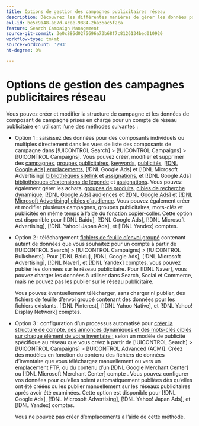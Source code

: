 ```yaml
---
title: Options de gestion des campagnes publicitaires réseau
description: Découvrez les différentes manières de gérer les données pour vos campagnes de réseau publicitaire.
exl-id: be5c9a48-a87d-4cee-9884-2ba36ac5f2ca
feature: Search Campaign Management
source-git-commit: 3e0c886d0275696a73b68f7c8126134bed010920
workflow-type: tm+mt
source-wordcount: '293'
ht-degree: 0%

---
```


# Options de gestion des campagnes publicitaires réseau

Vous pouvez créer et modifier la structure de campagne et les données de composant de campagne prises en charge pour un compte de réseau publicitaire en utilisant l’une des méthodes suivantes :

* Option 1 : saisissez des données pour des composants individuels ou multiples directement dans les vues de liste des composants de campagne dans [!UICONTROL Search] > [!UICONTROL Campaigns] > [!UICONTROL Campaigns]. Vous pouvez créer, modifier et supprimer des [campagnes](/help/search-social-commerce/campaign-management/campaigns/campaign-manage.md), [groupes publicitaires](/help/search-social-commerce/campaign-management/campaigns/ad-group-manage.md), [keywords](/help/search-social-commerce/campaign-management/campaigns/keyword-manage.md), [publicités](/help/search-social-commerce/campaign-management/campaigns/ad-manage.md), [[!DNL Google Ads] emplacements](/help/search-social-commerce/campaign-management/campaigns/placement-manage.md), [!DNL Google Ads] et [!DNL Microsoft Advertising] [bibliothèques sitelink](/help/search-social-commerce/campaign-management/campaigns/sitelink-extension-manage.md) et [assignations](/help/search-social-commerce/campaign-management/campaigns/sitelink-extension-associate.md), et [!DNL Google Ads] [bibliothèques d’extensions de légende](/help/search-social-commerce/campaign-management/campaigns/callout-extension-manage.md) et [assignations](/help/search-social-commerce/campaign-management/campaigns/callout-extension-associate.md). Vous pouvez également gérer les achats. [groupes de produits](/help/search-social-commerce/campaign-management/campaigns/product-group-manage.md), [cibles de recherche dynamique](/help/search-social-commerce/campaign-management/campaigns/dynamic-search-target-manage.md), [[!DNL Google Ads] audiences](/help/search-social-commerce/campaign-management/campaigns/audience-about.md) et [[!DNL Google Ads] et [!DNL Microsoft Advertising] cibles d&#39;audience](/help/search-social-commerce/campaign-management/campaigns/audience-targets-manage.md). Vous pouvez également créer et modifier plusieurs campagnes, groupes publicitaires, mots-clés et publicités en même temps à l’aide du [fonction copier-coller](/help/search-social-commerce/campaign-management/campaigns/copy-paste.md). Cette option est disponible pour [!DNL Baidu], [!DNL Google Ads], [!DNL Microsoft Advertising], [!DNL Yahoo! Japan Ads], et [!DNL Yandex] comptes.

* Option 2 : téléchargement [fichiers de feuille d’envoi groupé](/help/search-social-commerce/campaign-management/bulksheets/bulksheet-about.md) contenant autant de données que vous souhaitez pour un compte à partir de [!UICONTROL Search] > [!UICONTROL Campaigns] > [!UICONTROL Bulksheets]. Pour [!DNL Baidu], [!DNL Google Ads], [!DNL Microsoft Advertising], [!DNL Naver], et [!DNL Yandex] comptes, vous pouvez publier les données sur le réseau publicitaire. Pour [!DNL Naver], vous pouvez charger les données à utiliser dans Search, Social et Commerce, mais ne pouvez pas les publier sur le réseau publicitaire.

  Vous pouvez éventuellement télécharger, sans charger ni publier, des fichiers de feuille d’envoi groupé contenant des données pour les fichiers existants. [!DNL Pinterest], [!DNL Yahoo Native], et [!DNL Yahoo! Display Network] comptes.

* Option 3 : configuration d’un processus automatisé pour [créer la structure de compte, des annonces dynamiques et des mots-clés ciblés sur chaque élément de votre inventaire ;](/help/search-social-commerce/campaign-management/inventory-feeds/inventory-feeds-about.md) selon un modèle de publicité spécifique au réseau que vous créez à partir de [!UICONTROL Search] > [!UICONTROL Campaigns] > [!UICONTROL  Advanced (ACM)]. Créez des modèles en fonction du contenu des fichiers de données d’inventaire que vous téléchargez manuellement ou vers un emplacement FTP, ou du contenu d’un [!DNL Google Merchant Center] ou [!DNL Microsoft Merchant Center] compte . Vous pouvez configurer vos données pour qu’elles soient automatiquement publiées dès qu’elles ont été créées ou les publier manuellement sur les réseaux publicitaires après avoir été examinées. Cette option est disponible pour [!DNL Google Ads], [!DNL Microsoft Advertising], [!DNL Yahoo! Japan Ads], et [!DNL Yandex] comptes.

  Vous ne pouvez pas créer d’emplacements à l’aide de cette méthode.
